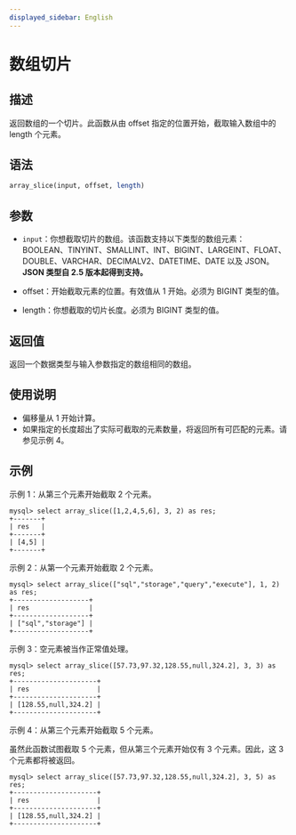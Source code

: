 ```yaml
---
displayed_sidebar: English
---
```


# 数组切片

## 描述

返回数组的一个切片。此函数从由 offset 指定的位置开始，截取输入数组中的 length 个元素。

## 语法

```Haskell
array_slice(input, offset, length)
```

## 参数

- `input`：你想截取切片的数组。该函数支持以下类型的数组元素：BOOLEAN、TINYINT、SMALLINT、INT、BIGINT、LARGEINT、FLOAT、DOUBLE、VARCHAR、DECIMALV2、DATETIME、DATE 以及 JSON。**JSON 类型自 2.5 版本起得到支持。**

- offset：开始截取元素的位置。有效值从 1 开始。必须为 BIGINT 类型的值。

- length：你想截取的切片长度。必须为 BIGINT 类型的值。

## 返回值

返回一个数据类型与输入参数指定的数组相同的数组。

## 使用说明

- 偏移量从 1 开始计算。
- 如果指定的长度超出了实际可截取的元素数量，将返回所有可匹配的元素。请参见示例 4。

## 示例

示例 1：从第三个元素开始截取 2 个元素。

```Plain
mysql> select array_slice([1,2,4,5,6], 3, 2) as res;
+-------+
| res   |
+-------+
| [4,5] |
+-------+
```

示例 2：从第一个元素开始截取 2 个元素。

```Plain
mysql> select array_slice(["sql","storage","query","execute"], 1, 2) as res;
+-------------------+
| res               |
+-------------------+
| ["sql","storage"] |
+-------------------+
```

示例 3：空元素被当作正常值处理。

```Plain
mysql> select array_slice([57.73,97.32,128.55,null,324.2], 3, 3) as res;
+---------------------+
| res                 |
+---------------------+
| [128.55,null,324.2] |
+---------------------+
```

示例 4：从第三个元素开始截取 5 个元素。

虽然此函数试图截取 5 个元素，但从第三个元素开始仅有 3 个元素。因此，这 3 个元素都将被返回。

```Plain
mysql> select array_slice([57.73,97.32,128.55,null,324.2], 3, 5) as res;
+---------------------+
| res                 |
+---------------------+
| [128.55,null,324.2] |
+---------------------+
```
